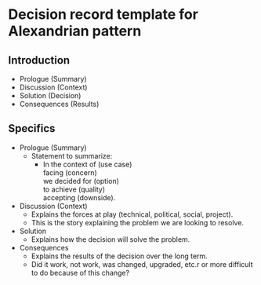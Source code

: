 # Decision record template for Alexandrian pattern

## Introduction

* Prologue (Summary)
* Discussion (Context)
* Solution (Decision)
* Consequences (Results)

## Specifics ##

* Prologue (Summary)
    * Statement to summarize:
        * In the context of (use case)<br>
          facing (concern)<br>
          we decided for (option)<br>
          to achieve (quality)<br>
          accepting (downside).
* Discussion (Context)
    * Explains the forces at play (technical, political, social, project).
    * This is the story explaining the problem we are looking to resolve.
* Solution
    * Explains how the decision will solve the problem.
* Consequences
    * Explains the results of the decision over the long term.
    * Did it work, not work, was changed, upgraded, etc.r or more difficult to do because of this change?